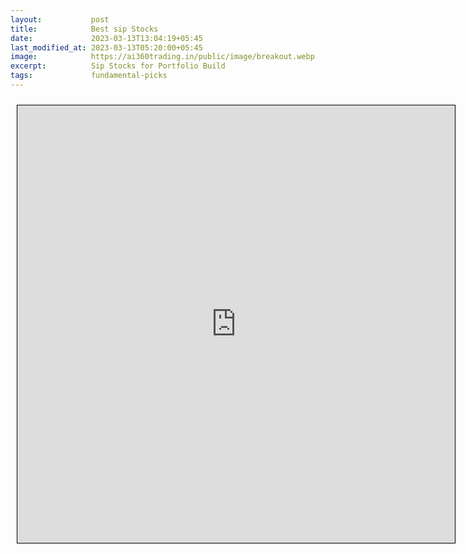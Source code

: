 ```yaml
---
layout:           post
title:            Best sip Stocks
date:             2023-03-13T13:04:19+05:45
last_modified_at: 2023-03-13T05:20:00+05:45
image:            https://ai360trading.in/public/image/breakout.webp
excerpt:          Sip Stocks for Portfolio Build
tags:             fundamental-picks
---
```




<iframe src="https://docs.google.com/spreadsheets/d/e/2PACX-1vRpiOxn4gSzXiLj__dj04AwXadV7o3ChWvnV3Pr5zu4N3A1gaPSaf5beSzaTBq6znfU5I9Izw0pwqm9/pubhtml?gid=1809990558&single=true&amp;widget=true&amp;headers=false" scrolling="yes" style="border: 1px solid black; position: relative; margin-left: 10px; margin-top: 10px; width: 700px; height: 700px; ">
</iframe>

